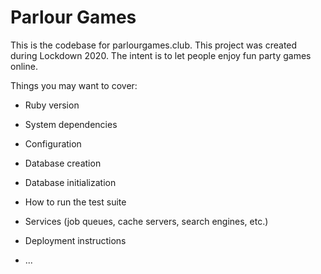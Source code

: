 # Parlour Games

This is the codebase for parlourgames.club. This project was created during Lockdown 2020. The intent is to let people enjoy fun party games online.

Things you may want to cover:

* Ruby version

* System dependencies

* Configuration

* Database creation

* Database initialization

* How to run the test suite

* Services (job queues, cache servers, search engines, etc.)

* Deployment instructions

* ...
